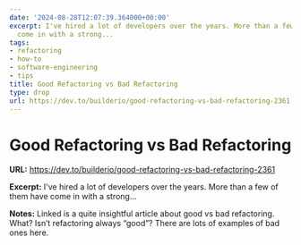 ```yaml
---
date: '2024-08-28T12:07:39.364000+00:00'
excerpt: I've hired a lot of developers over the years. More than a few of them have
  come in with a strong...
tags:
- refactoring
- how-to
- software-engineering
- tips
title: Good Refactoring vs Bad Refactoring
type: drop
url: https://dev.to/builderio/good-refactoring-vs-bad-refactoring-2361
---
```


# Good Refactoring vs Bad Refactoring

**URL:** https://dev.to/builderio/good-refactoring-vs-bad-refactoring-2361

**Excerpt:** I've hired a lot of developers over the years. More than a few of them have come in with a strong...

**Notes:**
Linked is a quite insightful article about good vs bad refactoring. What? Isn’t refactoring always “good”? There are lots of examples of bad ones here. 
